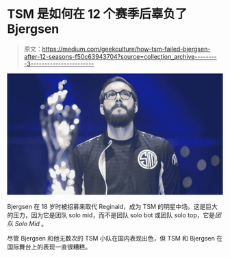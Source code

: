 # TSM 是如何在 12 个赛季后辜负了 Bjergsen

> 原文：<https://medium.com/geekculture/how-tsm-failed-bjergsen-after-12-seasons-f50c63943704?source=collection_archive---------3----------------------->

![](img/fc20e0fac6408aaec54b687191204d13.png)

Bjergsen 在 18 岁时被招募来取代 Reginald，成为 TSM 的明星中场。这是巨大的压力，因为它是团队 solo mid，而不是团队 solo bot 或团队 solo top，它是*团队 Solo Mid* 。

尽管 Bjergsen 和他无数次的 TSM 小队在国内表现出色，但 TSM 和 Bjergsen 在国际舞台上的表现一直很糟糕。
